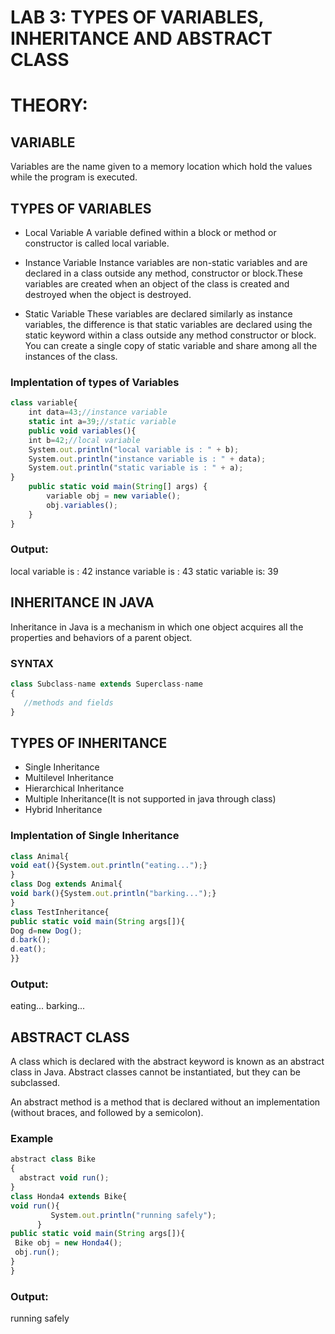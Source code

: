 # LAB 3: TYPES OF VARIABLES, INHERITANCE AND ABSTRACT CLASS

# THEORY:

## VARIABLE

Variables are the name given to a memory location which hold the values while the program  is executed.

## TYPES OF VARIABLES

* Local Variable
A variable defined within a block or method or constructor is called local variable.

* Instance Variable
Instance variables are non-static variables and are declared in a class outside any method, constructor or block.These variables are created when an object of the class is created and destroyed when the object is destroyed.

* Static Variable
These variables are declared similarly as instance variables, the difference is that static variables are declared using the static keyword within a class outside any method constructor or block.
You can create a single copy of static variable and share among all the instances of the class.

### Implentation of types of Variables

```javascript
class variable{
	int data=43;//instance variable
	static int a=39;//static variable
	public void variables(){
	int b=42;//local variable
	System.out.println("local variable is : " + b);
    System.out.println("instance variable is : " + data);
    System.out.println("static variable is : " + a);
}
    public static void main(String[] args) {
    	variable obj = new variable();
    	obj.variables();
    }
}
```
### Output:
local variable is : 42
instance variable is : 43
static variable is: 39

## INHERITANCE IN JAVA

Inheritance in Java is a mechanism in which one object acquires all the properties and behaviors of a parent object.

### SYNTAX

```javascript
class Subclass-name extends Superclass-name  
{  
   //methods and fields  
}  
```
## TYPES OF INHERITANCE

* Single Inheritance
* Multilevel Inheritance
* Hierarchical Inheritance
* Multiple Inheritance(It is not supported in java through class)
* Hybrid Inheritance

### Implentation of Single Inheritance
```javascript
class Animal{  
void eat(){System.out.println("eating...");}  
}  
class Dog extends Animal{  
void bark(){System.out.println("barking...");}  
}  
class TestInheritance{  
public static void main(String args[]){  
Dog d=new Dog();  
d.bark();  
d.eat();  
}}  
```
### Output:
eating...
barking...

## ABSTRACT CLASS

A class which is declared with the abstract keyword is known as an abstract class in Java.
Abstract classes cannot be instantiated, but they can be subclassed.

An abstract method is a method that is declared without an implementation (without braces, and followed by a semicolon).

### Example

```javascript
abstract class Bike
{  
  abstract void run();  
}  
class Honda4 extends Bike{  
void run(){
	     System.out.println("running safely");
	  }  
public static void main(String args[]){  
 Bike obj = new Honda4();  
 obj.run();  
}  
}  
```
### Output:
running safely
